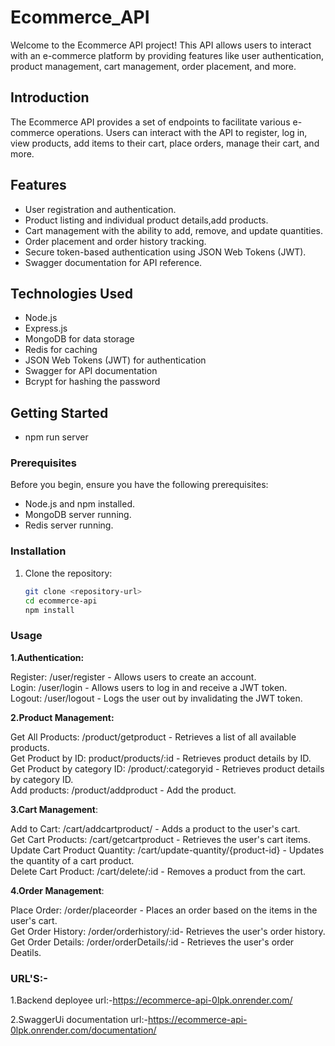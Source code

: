 # Ecommerce_API

Welcome to the Ecommerce API project! This API allows users to interact with an e-commerce platform by providing features like user authentication, product management, cart management, order placement, and more.

## Introduction

The Ecommerce API provides a set of endpoints to facilitate various e-commerce operations. Users can interact with the API to register, log in, view products, add items to their cart, place orders, manage their cart, and more.

## Features

- User registration and authentication.
- Product listing and individual product details,add products.
- Cart management with the ability to add, remove, and update quantities.
- Order placement and order history tracking.
- Secure token-based authentication using JSON Web Tokens (JWT).
- Swagger documentation for API reference.

## Technologies Used

- Node.js
- Express.js
- MongoDB for data storage
- Redis for caching
- JSON Web Tokens (JWT) for authentication
- Swagger for API documentation
- Bcrypt for hashing the password

## Getting Started

- npm run server

### Prerequisites

Before you begin, ensure you have the following prerequisites:

- Node.js and npm installed.
- MongoDB server running.
- Redis server running.

### Installation

1. Clone the repository:

   ```bash
   git clone <repository-url>
   cd ecommerce-api
   npm install

### Usage

<b>1.Authentication:</b>

Register: /user/register - Allows users to create an account.<br/>
Login: /user/login - Allows users to log in and receive a JWT token.<br/>
Logout: /user/logout - Logs the user out by invalidating the JWT token.<br/>

<b>2.Product Management:</b>

Get All Products: /product/getproduct - Retrieves a list of all available products.<br/>
Get Product by ID: product/products/:id - Retrieves product details by ID.<br/>
Get Product by category ID: /product/:categoryid - Retrieves product details by  category ID.<br/>
Add products: /product/addproduct - Add the product.<br/>

<b>3.Cart Management</b>:

Add to Cart: /cart/addcartproduct/ - Adds a product to the user's cart.<br/>
Get Cart Products: /cart/getcartproduct - Retrieves the user's cart items.<br/>
Update Cart Product Quantity: /cart/update-quantity/{product-id} - Updates the quantity of a cart product.<br/>
Delete Cart Product: /cart/delete/:id - Removes a product from the cart.<br/>

<b>4.Order Management</b>:

Place Order: /order/placeorder - Places an order based on the items in the user's cart.<br/>
Get Order History: /order/orderhistory/:id- Retrieves the user's order history.<br/>
Get Order Details: /order/orderDetails/:id - Retrieves the user's order Deatils.<br/>


### URL'S:-
1.Backend deployee url:-https://ecommerce-api-0lpk.onrender.com/

2.SwaggerUi documentation url:-https://ecommerce-api-0lpk.onrender.com/documentation/